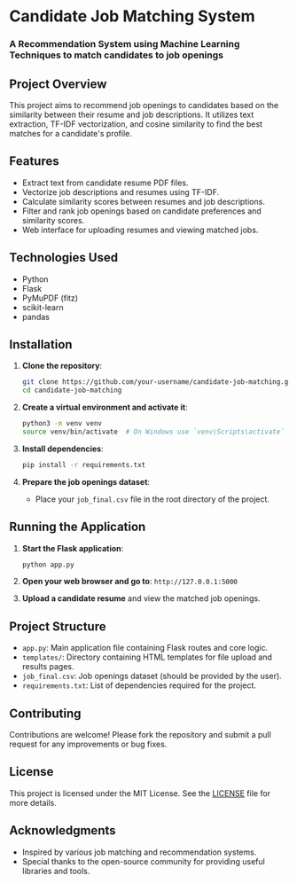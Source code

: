  # Candidate Job Matching System
 ### A Recommendation System using Machine Learning Techniques to match candidates to job openings

## Project Overview

This project aims to recommend job openings to candidates based on the similarity between their resume and job descriptions. It utilizes text extraction, TF-IDF vectorization, and cosine similarity to find the best matches for a candidate's profile.

## Features

- Extract text from candidate resume PDF files.
- Vectorize job descriptions and resumes using TF-IDF.
- Calculate similarity scores between resumes and job descriptions.
- Filter and rank job openings based on candidate preferences and similarity scores.
- Web interface for uploading resumes and viewing matched jobs.

## Technologies Used

- Python
- Flask
- PyMuPDF (fitz)
- scikit-learn
- pandas

## Installation

1. **Clone the repository**:
    ```bash
    git clone https://github.com/your-username/candidate-job-matching.git
    cd candidate-job-matching
    ```

2. **Create a virtual environment and activate it**:
    ```bash
    python3 -m venv venv
    source venv/bin/activate  # On Windows use `venv\Scripts\activate`
    ```

3. **Install dependencies**:
    ```bash
    pip install -r requirements.txt
    ```

4. **Prepare the job openings dataset**:
    - Place your `job_final.csv` file in the root directory of the project.

## Running the Application

1. **Start the Flask application**:
    ```bash
    python app.py
    ```

2. **Open your web browser and go to**: `http://127.0.0.1:5000`

3. **Upload a candidate resume** and view the matched job openings.

## Project Structure

- `app.py`: Main application file containing Flask routes and core logic.
- `templates/`: Directory containing HTML templates for file upload and results pages.
- `job_final.csv`: Job openings dataset (should be provided by the user).
- `requirements.txt`: List of dependencies required for the project.

## Contributing

Contributions are welcome! Please fork the repository and submit a pull request for any improvements or bug fixes.

## License

This project is licensed under the MIT License. See the [LICENSE](LICENSE) file for more details.

## Acknowledgments

- Inspired by various job matching and recommendation systems.
- Special thanks to the open-source community for providing useful libraries and tools.



